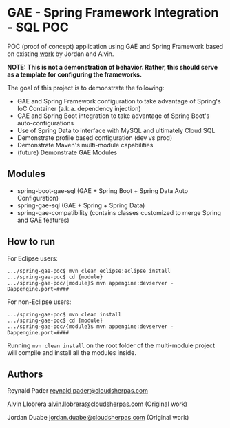 GAE - Spring Framework Integration - SQL POC
==================

POC (proof of concept) application using GAE and Spring Framework based on existing [work](https://bitbucket.org/lloal/spring-cloud-endpoint-poc) by Jordan and Alvin. 

**NOTE: This is not a demonstration of behavior. Rather, this should serve as a template for configuring the frameworks.**

The goal of this project is to demonstrate the following:

*   GAE and Spring Framework configuration to take advantage of Spring's IoC Container (a.k.a. dependency injection)
*   GAE and Spring Boot integration to take advantage of Spring Boot's auto-configurations
*	Use of Spring Data to interface with MySQL and ultimately Cloud SQL
*	Demonstrate profile based configuration (dev vs prod)
*	Demonstrate Maven's multi-module capabilities
*	(future) Demonstrate GAE Modules

## Modules
*	spring-boot-gae-sql	(GAE + Spring Boot + Spring Data Auto Configuration)
*	spring-gae-sql	(GAE + Spring + Spring Data)
*	spring-gae-compatibility (contains classes customized to merge Spring and GAE features)

## How to run
For Eclipse users:

	.../spring-gae-poc$ mvn clean eclipse:eclipse install
	.../spring-gae-poc$ cd {module}
	.../spring-gae-poc/{module}$ mvn appengine:devserver -Dappengine.port=#### 
	
For non-Eclipse users:

	.../spring-gae-poc$ mvn clean install
	.../spring-gae-poc$ cd {module}
	.../spring-gae-poc/{module}$ mvn appengine:devserver -Dappengine.port=#### 
	
Running `mvn clean install` on the root folder of the multi-module project will compile and install all the modules inside.


## Authors

Reynald Pader <reynald.pader@cloudsherpas.com>

Alvin Llobrera <alvin.llobrera@cloudsherpas.com> (Original work)

Jordan Duabe <jordan.duabe@cloudsherpas.com> (Original work)

